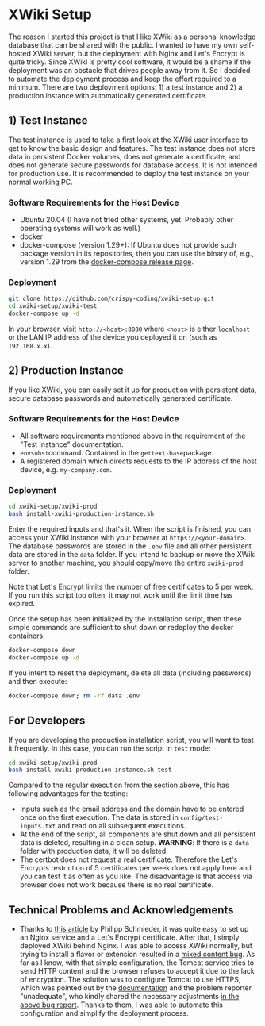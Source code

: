 # XWiki Setup

The reason I started this project is that I like XWiki as a personal knowledge database that can be shared with the public. I wanted to have my own self-hosted XWiki server, but the deployment with Nginx and Let's Encrypt is quite tricky. Since XWiki is pretty cool software, it would be a shame if the deployment was an obstacle that drives people away from it. So I decided to automate the deployment process and keep the effort required to a minimum. There are two deployment options: 1) a test instance and 2) a production instance with automatically generated certificate.



## 1) Test Instance

The test instance is used to take a first look at the XWiki user interface to get to know the basic design and features. The test instance does not store data in persistent Docker volumes, does not generate a certificate, and does not generate secure passwords for database access. It is not intended for production use. It is recommended to deploy the test instance on your normal working PC.



### Software Requirements for the Host Device

* Ubuntu 20.04 (I have not tried other systems, yet. Probably other operating systems will work as well.)
* docker
* docker-compose (version 1.29+): If Ubuntu does not provide such package version in its repositories, then you can use the binary of, e.g., version 1.29 from the [docker-compose release page](https://github.com/docker/compose/releases).



### Deployment

```sh
git clone https://github.com/crispy-coding/xwiki-setup.git
cd xwiki-setup/xwiki-test
docker-compose up -d
```

In your browser, visit `http://<host>:8080` where `<host>` is either `localhost` or the LAN IP address of the device you deployed it on (such as `192.168.x.x`).



## 2) Production Instance

If you like XWiki, you can easily set it up for production with persistent data, secure database passwords and automatically generated certificate.



### Software Requirements for the Host Device

* All software requirements mentioned above in the requirement of the "Test Instance" documentation.
* `envsubst`command. Contained in the `gettext-base`package.
* A registered domain which directs requests to the IP address of the host device, e.g. `my-company.com`.



### Deployment 

```sh
cd xwiki-setup/xwiki-prod
bash install-xwiki-production-instance.sh
```

Enter the required inputs and that's it. When the script is finished, you can access your XWiki instance with your browser at `https://<your-domain>`. The database passwords are stored in the `.env` file and all other persistent data are stored in the `data` folder. If you intend to backup or move the XWiki server to another machine, you should copy/move the entire `xwiki-prod` folder.

Note that Let's Encrypt limits the number of free certificates to 5 per week. If you run this script too often, it may not work until the limit time has expired.

Once the setup has been initialized by the installation script, then these simple commands are sufficient to shut down or redeploy the docker containers:

```sh
docker-compose down
docker-compose up -d 
```

If you intent to reset the deployment, delete all data (including passwords) and then execute:

```sh
docker-compose down; rm -rf data .env
```



## For Developers

If you are developing the production installation script, you will want to test it frequently. In this case, you can run the script in `test` mode:

```sh
cd xwiki-setup/xwiki-prod
bash install-xwiki-production-instance.sh test
```

Compared to the regular execution from the section above, this has following advantages for the testing:

* Inputs such as the email address and the domain have to be entered once on the first execution. The data is stored in `config/test-inputs.txt` and read on all subsequent executions.
* At the end of the script, all components are shut down and all persistent data is deleted, resulting in a clean setup. **WARNING**: If there is a `data` folder with production data, it will be deleted.
* The certbot does not request a real certificate. Therefore the Let's Encrypts restriction of 5 certificates per week does not apply here and you can test it as often as you like. The disadvantage is that access via browser does not work because there is no real certificate.



## Technical Problems and Acknowledgements

* Thanks to [this article](https://pentacent.medium.com/nginx-and-lets-encrypt-with-docker-in-less-than-5-minutes-b4b8a60d3a71) by Philipp Schmieder, it was quite easy to set up an Nginx service and a Let's Encrypt certificate. After that, I simply deployed XWiki behind Nginx. I was able to access XWiki normally, but trying to install a flavor or extension resulted in a [mixed content bug](https://forum.xwiki.org/t/xwiki-https-mixed-content-10-11-docker-container-behind-nginx-proxy-rest-nightmare/4311). As far as I know, with that simple configuration, the Tomcat service tries to send HTTP content and the browser refuses to accept it due to the lack of encryption. The solution was to configure Tomcat to use HTTPS, which was pointed out by the [documentation](https://www.xwiki.org/xwiki/bin/view/Documentation/AdminGuide/Installation/InstallationWAR/InstallationTomcat/#Hhttps28secure29) and the problem reporter "unadequate", who kindly shared the necessary adjustments [in the above bug report](https://forum.xwiki.org/t/xwiki-https-mixed-content-10-11-docker-container-behind-nginx-proxy-rest-nightmare/4311/2). Thanks to them, I was able to automate this configuration and simplify the deployment process.

